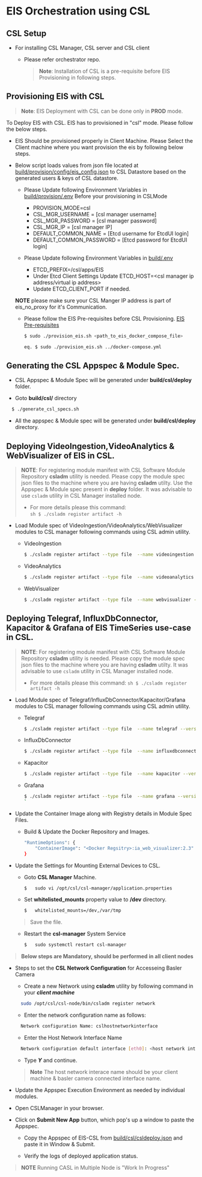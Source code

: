 # EIS Orchestration using CSL

## CSL Setup

* For installing CSL Manager, CSL server and CSL client

    * Please refer orchestrator repo.

      > **Note**: Installation of CSL is a pre-requisite before EIS Provisioning in following steps.

## Provisioning EIS with CSL

> **Note**: EIS Deployment with CSL can be done only in **PROD** mode.

To Deploy EIS with CSL. EIS has to provisioned in "csl" mode. Please follow the below steps.

* EIS Should be provisioned properly in Client Machine. Please Select the Client machine where you want provision the eis by following below steps.

* Below script loads values from json file located at [build/provision/config/eis_config.json](../../build/provision/config/eis_config.json) to CSL Datastore based on the 
  generated users & keys of CSL datastore.
    
    * Please Update following Environment Variables in [build/provision/.env](../../build/provision/.env)
      Before your provisioning in CSLMode
        * PROVISION_MODE=csl
        * CSL_MGR_USERNAME         =   [csl manager username]
        * CSL_MGR_PASSWORD         =   [csl manager password]
        * CSL_MGR_IP               =   [csl manager IP]
        * DEFAULT_COMMON_NAME      =   [Etcd username for EtcdUI login]
        * DEFAULT_COMMON_PASSWORD  =   [Etcd password for EtcdUI login]

    * Please Update following Environment Variables in [build/.env](../../build/.env)
        * ETCD_PREFIX=/csl/apps/EIS
        * Under Etcd Client Settings Update ETCD_HOST=<csl manager ip address/virtual ip address>
        * Update ETCD_CLIENT_PORT if needed.

    **NOTE** please make sure your CSL Manger IP address is part of eis_no_proxy for it's Communication.

    * Please follow the EIS Pre-requisites before CSL Provisioning.
        [EIS Pre-requisites](../../README.md#eis-pre-requisites)


        ```sh
        $ sudo ./provision_eis.sh <path_to_eis_docker_compose_file>
    
        eq. $ sudo ./provision_eis.sh ../docker-compose.yml
        ```

## Generating the CSL Appspec & Module Spec.
  * CSL Appspec & Module Spec will be generated under **build/csl/deploy** folder.

  * Goto **build/csl/** directory
  ```sh
    $ ./generate_csl_specs.sh
  ````
  
  * All the appspec & Module spec will be generated under **build/csl/deploy** directory.

## Deploying VideoIngestion,VideoAnalytics & WebVisualizer of EIS in CSL.

> **NOTE**:
> For registering module manifest with CSL Software Module Repository **csladm** utility is needed. Please copy the module spec json files to the machine where you are having **csladm** utilty.
> Use the Appspec & Module spec present in **deploy** folder.
> It was advisable to use `csladm` utility in CSL Manager installed node.
> * For more details please this command:    
>        ```sh
>        $ ./csladm register artifact -h
>       ```

* Load Module spec of VideoIngestion/VideoAnalytics/WebVisualizer modules to CSL manager following commands using CSL admin utility.

    * VideoIngestion
    
      ```sh
      $ ./csladm register artifact --type file  --name videoingestion --version 2.3 --file ./vi_module_spec.json 
      ```
    
    * VideoAnalytics
    
      ```sh
      $ ./csladm register artifact --type file  --name videoanalytics --version 2.3 --file ./va_module_spec.json 
      ```
    
    * WebVisualizer
      
      ```sh
      $ ./csladm register artifact --type file  --name webvisualizer --version 2.3 --file ./webvis_module_spec.json
      ```
## Deploying Telegraf, InfluxDbConnector, Kapacitor & Grafana of EIS TimeSeries use-case in CSL.

> **NOTE**:
> For registering module manifest with CSL Software Module Repository **csladm** utility is needed. Please copy the module spec json files to the machine where you are having **csladm** utilty.
> It was advisable to use `csladm` utility in CSL Manager installed node.
> * For more details please this command:
>        ```sh
>        $ ./csladm register artifact -h
>       ```

* Load Module spec of Telegraf/InfluxDbConnector/Kapacitor/Grafana modules to CSL manager following commands using CSL admin utility.

    * Telegraf
    
      ```sh
      $ ./csladm register artifact --type file  --name telegraf --version 2.3 --file ./telegraf_module_spec.json 
      ```
    
    * InfluxDbConnector
    
      ```sh
      $ ./csladm register artifact --type file  --name influxdbconnector --version 2.3 --file ./influxdbconnector_module_spec.json 
      ```
    
    * Kapacitor
      
      ```sh
      $ ./csladm register artifact --type file  --name kapacitor --version 2.3 --file ./kapacitor_module_spec.json
      ```

    * Grafana

      ```sh
      $ ./csladm register artifact --type file  --name grafana --version 2.3 --file ./grafana_module_spec.json
      `

*  Update the Container Image along with Registry details in Module Spec Files.

    * Build & Update the Docker Repository and Images.

        ```sh
        "RuntimeOptions": {
            "ContainerImage": "<Docker Regsitry>:ia_web_visualizer:2.3"
        }
        ```

* Update the Settings for Mounting External Devices to CSL.

  * Goto **CSL Manager** Machine.
     ```sh
     $   sudo vi /opt/csl/csl-manager/application.properties
     ```   
  * Set **whitelisted_mounts** property value to **/dev** directory.
     ```sh    
     $   whitelisted_mounts=/dev,/var/tmp
     ```
  > Save the file.

  * Restart the **csl-manager** System Service
    ```sh    
    $   sudo systemctl restart csl-manager
    ```
>**Below steps are Mandatory, should be performed in all client nodes**
* Steps to set the **CSL Network Configuration** for Accesseing Basler Camera

  * Create a new Network using **csladm** utility by following command in your ***client machine***
  ```sh
    sudo /opt/csl/csl-node/bin/csladm register network
  ```
  * Enter the network configuration name as follows:
  ```sh
    Network configuration Name: cslhostnetworkinterface
  ```
  * Enter the Host Network Interface Name
  ```sh
    Network configuration default interface [eth0]: <host network interface>
  ```
  * Type ***Y*** and continue.

  >**Note** The host network interace name should be your client machine & basler camera connected interface name.

* Update the Appspec Execution Environment as needed by individual modules.

* Open CSLManager in your browser.

* Click on **Submit New App** button, which pop's up a window to paste the Appspec.

    * Copy the Appspec of EIS-CSL from 
        [build/csl/csldeploy.json](../csl/csldeploy.json)
        and paste it in Window & Submit.

    * Verify the logs of deployed application status.


> **NOTE**
> Running CASL in Multiple Node is "Work In Progress"
